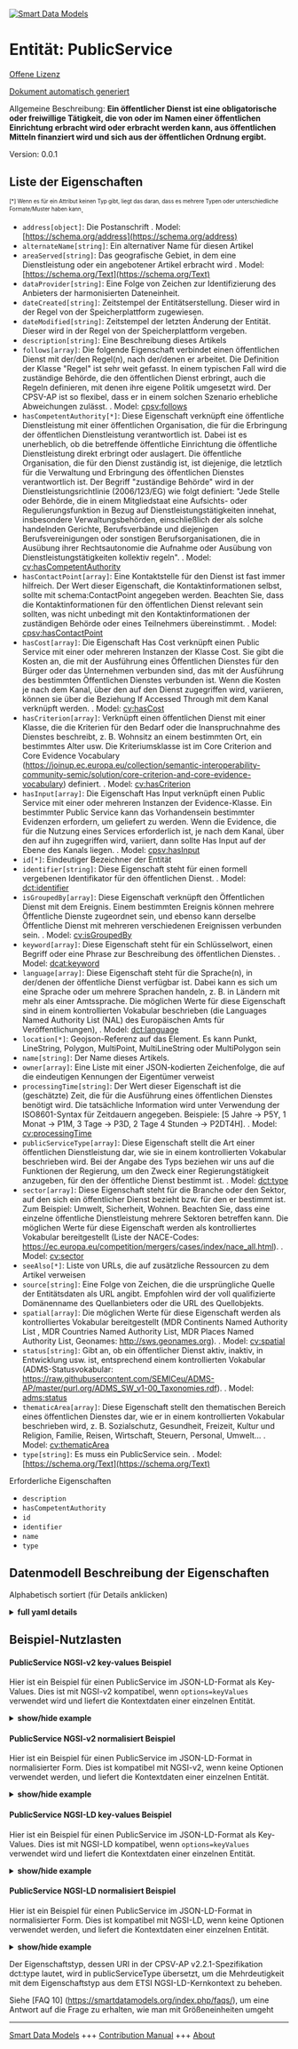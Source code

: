 <!-- 10-Header -->  
[![Smart Data Models](https://smartdatamodels.org/wp-content/uploads/2022/01/SmartDataModels_logo.png "Logo")](https://smartdatamodels.org)  
Entität: PublicService  
======================<!-- /10-Header -->  
<!-- 15-License -->  
[Offene Lizenz](https://github.com/smart-data-models//dataModel.CPSV-AP/blob/master/PublicService/LICENSE.md)  
[Dokument automatisch generiert](https://docs.google.com/presentation/d/e/2PACX-1vTs-Ng5dIAwkg91oTTUdt8ua7woBXhPnwavZ0FxgR8BsAI_Ek3C5q97Nd94HS8KhP-r_quD4H0fgyt3/pub?start=false&loop=false&delayms=3000#slide=id.gb715ace035_0_60)  
<!-- /15-License -->  
<!-- 20-Description -->  
Allgemeine Beschreibung: **Ein öffentlicher Dienst ist eine obligatorische oder freiwillige Tätigkeit, die von oder im Namen einer öffentlichen Einrichtung erbracht wird oder erbracht werden kann, aus öffentlichen Mitteln finanziert wird und sich aus der öffentlichen Ordnung ergibt.**  
Version: 0.0.1  
<!-- /20-Description -->  
<!-- 30-PropertiesList -->  

## Liste der Eigenschaften  

<sup><sub>[*] Wenn es für ein Attribut keinen Typ gibt, liegt das daran, dass es mehrere Typen oder unterschiedliche Formate/Muster haben kann</sub></sup>.  
- `address[object]`: Die Postanschrift  . Model: [https://schema.org/address](https://schema.org/address)- `alternateName[string]`: Ein alternativer Name für diesen Artikel  - `areaServed[string]`: Das geografische Gebiet, in dem eine Dienstleistung oder ein angebotener Artikel erbracht wird  . Model: [https://schema.org/Text](https://schema.org/Text)- `dataProvider[string]`: Eine Folge von Zeichen zur Identifizierung des Anbieters der harmonisierten Dateneinheit.  - `dateCreated[string]`: Zeitstempel der Entitätserstellung. Dieser wird in der Regel von der Speicherplattform zugewiesen.  - `dateModified[string]`: Zeitstempel der letzten Änderung der Entität. Dieser wird in der Regel von der Speicherplattform vergeben.  - `description[string]`: Eine Beschreibung dieses Artikels  - `follows[array]`: Die folgende Eigenschaft verbindet einen öffentlichen Dienst mit der/den Regel(n), nach der/denen er arbeitet. Die Definition der Klasse "Regel" ist sehr weit gefasst. In einem typischen Fall wird die zuständige Behörde, die den öffentlichen Dienst erbringt, auch die Regeln definieren, mit denen ihre eigene Politik umgesetzt wird. Der CPSV-AP ist so flexibel, dass er in einem solchen Szenario erhebliche Abweichungen zulässt.  . Model: [cpsv:follows](cpsv:follows)- `hasCompetentAuthority[*]`: Diese Eigenschaft verknüpft eine öffentliche Dienstleistung mit einer öffentlichen Organisation, die für die Erbringung der öffentlichen Dienstleistung verantwortlich ist. Dabei ist es unerheblich, ob die betreffende öffentliche Einrichtung die öffentliche Dienstleistung direkt erbringt oder auslagert. Die öffentliche Organisation, die für den Dienst zuständig ist, ist diejenige, die letztlich für die Verwaltung und Erbringung des öffentlichen Dienstes verantwortlich ist. Der Begriff "zuständige Behörde" wird in der Dienstleistungsrichtlinie (2006/123/EG) wie folgt definiert: "Jede Stelle oder Behörde, die in einem Mitgliedstaat eine Aufsichts- oder Regulierungsfunktion in Bezug auf Dienstleistungstätigkeiten innehat, insbesondere Verwaltungsbehörden, einschließlich der als solche handelnden Gerichte, Berufsverbände und diejenigen Berufsvereinigungen oder sonstigen Berufsorganisationen, die in Ausübung ihrer Rechtsautonomie die Aufnahme oder Ausübung von Dienstleistungstätigkeiten kollektiv regeln".  . Model: [cv:hasCompetentAuthority](cv:hasCompetentAuthority)- `hasContactPoint[array]`: Eine Kontaktstelle für den Dienst ist fast immer hilfreich. Der Wert dieser Eigenschaft, die Kontaktinformationen selbst, sollte mit schema:ContactPoint angegeben werden. Beachten Sie, dass die Kontaktinformationen für den öffentlichen Dienst relevant sein sollten, was nicht unbedingt mit den Kontaktinformationen der zuständigen Behörde oder eines Teilnehmers übereinstimmt.  . Model: [cpsv:hasContactPoint](cpsv:hasContactPoint)- `hasCost[array]`: Die Eigenschaft Has Cost verknüpft einen Public Service mit einer oder mehreren Instanzen der Klasse Cost. Sie gibt die Kosten an, die mit der Ausführung eines Öffentlichen Dienstes für den Bürger oder das Unternehmen verbunden sind, das mit der Ausführung des bestimmten Öffentlichen Dienstes verbunden ist. Wenn die Kosten je nach dem Kanal, über den auf den Dienst zugegriffen wird, variieren, können sie über die Beziehung If Accessed Through mit dem Kanal verknüpft werden.  . Model: [cv:hasCost](cv:hasCost)- `hasCriterion[array]`: Verknüpft einen öffentlichen Dienst mit einer Klasse, die die Kriterien für den Bedarf oder die Inanspruchnahme des Dienstes beschreibt, z. B. Wohnsitz an einem bestimmten Ort, ein bestimmtes Alter usw. Die Kriteriumsklasse ist im Core Criterion and Core Evidence Vocabulary (https://joinup.ec.europa.eu/collection/semantic-interoperability-community-semic/solution/core-criterion-and-core-evidence-vocabulary) definiert.  . Model: [cv:hasCriterion](cv:hasCriterion)- `hasInput[array]`: Die Eigenschaft Has Input verknüpft einen Public Service mit einer oder mehreren Instanzen der Evidence-Klasse. Ein bestimmter Public Service kann das Vorhandensein bestimmter Evidenzen erfordern, um geliefert zu werden. Wenn die Evidence, die für die Nutzung eines Services erforderlich ist, je nach dem Kanal, über den auf ihn zugegriffen wird, variiert, dann sollte Has Input auf der Ebene des Kanals liegen.  . Model: [cpsv:hasInput](cpsv:hasInput)- `id[*]`: Eindeutiger Bezeichner der Entität  - `identifier[string]`: Diese Eigenschaft steht für einen formell vergebenen Identifikator für den öffentlichen Dienst.  . Model: [dct:identifier](dct:identifier)- `isGroupedBy[array]`: Diese Eigenschaft verknüpft den Öffentlichen Dienst mit dem Ereignis. Einem bestimmten Ereignis können mehrere Öffentliche Dienste zugeordnet sein, und ebenso kann derselbe Öffentliche Dienst mit mehreren verschiedenen Ereignissen verbunden sein.  . Model: [cv:isGroupedBy](cv:isGroupedBy)- `keyword[array]`: Diese Eigenschaft steht für ein Schlüsselwort, einen Begriff oder eine Phrase zur Beschreibung des öffentlichen Dienstes.  . Model: [dcat:keyword](dcat:keyword)- `language[array]`: Diese Eigenschaft steht für die Sprache(n), in der/denen der öffentliche Dienst verfügbar ist. Dabei kann es sich um eine Sprache oder um mehrere Sprachen handeln, z. B. in Ländern mit mehr als einer Amtssprache. Die möglichen Werte für diese Eigenschaft sind in einem kontrollierten Vokabular beschrieben (die Languages Named Authority List (NAL) des Europäischen Amts für Veröffentlichungen),  . Model: [dct:language](dct:language)- `location[*]`: Geojson-Referenz auf das Element. Es kann Punkt, LineString, Polygon, MultiPoint, MultiLineString oder MultiPolygon sein  - `name[string]`: Der Name dieses Artikels.  - `owner[array]`: Eine Liste mit einer JSON-kodierten Zeichenfolge, die auf die eindeutigen Kennungen der Eigentümer verweist  - `processingTime[string]`: Der Wert dieser Eigenschaft ist die (geschätzte) Zeit, die für die Ausführung eines öffentlichen Dienstes benötigt wird. Die tatsächliche Information wird unter Verwendung der ISO8601-Syntax für Zeitdauern angegeben. Beispiele: [5 Jahre -> P5Y, 1 Monat -> P1M, 3 Tage -> P3D, 2 Tage 4 Stunden -> P2DT4H].  . Model: [cv:processingTime](cv:processingTime)- `publicServiceType[array]`: Diese Eigenschaft stellt die Art einer öffentlichen Dienstleistung dar, wie sie in einem kontrollierten Vokabular beschrieben wird. Bei der Angabe des Typs beziehen wir uns auf die Funktionen der Regierung, um den Zweck einer Regierungstätigkeit anzugeben, für den der öffentliche Dienst bestimmt ist.  . Model: [dct:type](dct:type)- `sector[array]`: Diese Eigenschaft steht für die Branche oder den Sektor, auf den sich ein öffentlicher Dienst bezieht bzw. für den er bestimmt ist. Zum Beispiel: Umwelt, Sicherheit, Wohnen. Beachten Sie, dass eine einzelne öffentliche Dienstleistung mehrere Sektoren betreffen kann. Die möglichen Werte für diese Eigenschaft werden als kontrolliertes Vokabular bereitgestellt (Liste der NACE-Codes: https://ec.europa.eu/competition/mergers/cases/index/nace_all.html).  . Model: [cv:sector](cv:sector)- `seeAlso[*]`: Liste von URLs, die auf zusätzliche Ressourcen zu dem Artikel verweisen  - `source[string]`: Eine Folge von Zeichen, die die ursprüngliche Quelle der Entitätsdaten als URL angibt. Empfohlen wird der voll qualifizierte Domänenname des Quellanbieters oder die URL des Quellobjekts.  - `spatial[array]`: Die möglichen Werte für diese Eigenschaft werden als kontrolliertes Vokabular bereitgestellt (MDR Continents Named Authority List , MDR Countries Named Authority List, MDR Places Named Authority List, Geonames: http://sws.geonames.org).  . Model: [cv:spatial](cv:spatial)- `status[string]`: Gibt an, ob ein öffentlicher Dienst aktiv, inaktiv, in Entwicklung usw. ist, entsprechend einem kontrollierten Vokabular (ADMS-Statusvokabular: https://raw.githubusercontent.com/SEMICeu/ADMS-AP/master/purl.org/ADMS_SW_v1-00_Taxonomies.rdf).  . Model: [adms:status](adms:status)- `thematicArea[array]`: Diese Eigenschaft stellt den thematischen Bereich eines öffentlichen Dienstes dar, wie er in einem kontrollierten Vokabular beschrieben wird, z. B. Sozialschutz, Gesundheit, Freizeit, Kultur und Religion, Familie, Reisen, Wirtschaft, Steuern, Personal, Umwelt...  . Model: [cv:thematicArea](cv:thematicArea)- `type[string]`: Es muss ein PublicService sein.  . Model: [https://schema.org/Text](https://schema.org/Text)<!-- /30-PropertiesList -->  
<!-- 35-RequiredProperties -->  
Erforderliche Eigenschaften  
- `description`  - `hasCompetentAuthority`  - `id`  - `identifier`  - `name`  - `type`  <!-- /35-RequiredProperties -->  
<!-- 40-RequiredProperties -->  
<!-- /40-RequiredProperties -->  
<!-- 50-DataModelHeader -->  
## Datenmodell Beschreibung der Eigenschaften  
Alphabetisch sortiert (für Details anklicken)  
<!-- /50-DataModelHeader -->  
<!-- 60-ModelYaml -->  
<details><summary><strong>full yaml details</strong></summary>    
```yaml  
PublicService:    
  description: 'A Public Service is a mandatory or discretionary set of activities performed, or able to be performed, by or on behalf of a public organisation, publicly funded and arise from public policy.'    
  properties:    
    address:    
      description: 'The mailing address'    
      properties:    
        addressCountry:    
          description: 'Property. The country. For example, Spain. Model:''https://schema.org/addressCountry'''    
          type: string    
        addressLocality:    
          description: 'Property. The locality in which the street address is, and which is in the region. Model:''https://schema.org/addressLocality'''    
          type: string    
        addressRegion:    
          description: 'Property. The region in which the locality is, and which is in the country. Model:''https://schema.org/addressRegion'''    
          type: string    
        postOfficeBoxNumber:    
          description: 'Property. The post office box number for PO box addresses. For example, 03578. Model:''https://schema.org/postOfficeBoxNumber'''    
          type: string    
        postalCode:    
          description: 'Property. The postal code. For example, 24004. Model:''https://schema.org/https://schema.org/postalCode'''    
          type: string    
        streetAddress:    
          description: 'Property. The street address. Model:''https://schema.org/streetAddress'''    
          type: string    
      type: object    
      x-ngsi:    
        model: https://schema.org/address    
        type: Property    
    alternateName:    
      description: 'An alternative name for this item'    
      type: string    
      x-ngsi:    
        type: Property    
    areaServed:    
      description: 'The geographic area where a service or offered item is provided'    
      type: string    
      x-ngsi:    
        model: https://schema.org/Text    
        type: Property    
    dataProvider:    
      description: 'A sequence of characters identifying the provider of the harmonised data entity.'    
      type: string    
      x-ngsi:    
        type: Property    
    dateCreated:    
      description: 'Entity creation timestamp. This will usually be allocated by the storage platform.'    
      format: date-time    
      type: string    
      x-ngsi:    
        type: Property    
    dateModified:    
      description: 'Timestamp of the last modification of the entity. This will usually be allocated by the storage platform.'    
      format: date-time    
      type: string    
      x-ngsi:    
        type: Property    
    description:    
      description: 'A description of this item'    
      type: string    
      x-ngsi:    
        type: Property    
    follows:    
      description: 'The follows property links a Public Service to the Rule(s) under which it operates. The definition of the Rule class is very broad. In a typical case, the competent authority that provides the public service will also define the rules that will implement its own policies. The CPSV-AP is flexible to allow for significant variation in such a scenario.'    
      items:    
        anyOf:    
          - description: 'Property. Array of identifiers format of any NGSI entity.'    
            maxLength: 256    
            minLength: 1    
            pattern: ^[\w\-\.\{\}\$\+\*\[\]`|~^@!,:\\]+$    
            type: string    
          - description: 'Property. Array of identifiers format of any NGSI entity.'    
            format: uri    
            type: string    
      type: array    
      x-ngsi:    
        model: cpsv:follows    
        type: Relationship    
    hasCompetentAuthority:    
      anyOf:    
        - description: 'Property. Array of identifiers format of any NGSI entity.'    
          maxLength: 256    
          minLength: 1    
          pattern: ^[\w\-\.\{\}\$\+\*\[\]`|~^@!,:\\]+$    
          type: string    
        - description: 'Property. Array of identifiers format of any NGSI entity.'    
          format: uri    
          type: string    
      description: 'This property links a Public Service to a Public Organization, which is the responsible Agent for the delivery of the Public Service. Whether the particular Public Organization provides the public service directly or outsources it is not relevant. The Public Organization that is the Competent Authority of the service is the one that is ultimately responsible for managing and providing the public service. The term Competent Authority is defined in the Services Directive (2006/123/EC) in the following way: `Any body or authority which has a supervisory or regulatory role in a Member State in relation to service activities, including, in particular, administrative authorities, including courts acting as such, professional bodies, and those professional associations or other professional organisations which, in the exercise of their legal autonomy, regulate in a collective manner access to service activities or the exercise thereof''.'    
      x-ngsi:    
        model: cv:hasCompetentAuthority    
        type: Relationship    
    hasContactPoint:    
      description: 'A contact point for the service is almost always helpful. The value of this property, the contact information itself, should be provided using schema:ContactPoint. Note that the contact information should be relevant to the Public Service which may not be the same as contact information for the Competent Authority or any Participant.'    
      items:    
        anyOf:    
          - description: 'Property. Array of identifiers format of any NGSI entity.'    
            maxLength: 256    
            minLength: 1    
            pattern: ^[\w\-\.\{\}\$\+\*\[\]`|~^@!,:\\]+$    
            type: string    
          - description: 'Property. Array of identifiers format of any NGSI entity.'    
            format: uri    
            type: string    
      type: array    
      x-ngsi:    
        model: cpsv:hasContactPoint    
        type: Relationship    
    hasCost:    
      description: 'The Has Cost property links a Public Service to one or more instances of the Cost class. It indicates the costs related to the execution of a Public Service for the citizen or business related to the execution of the particular Public Service. Where the cost varies depending on the channel through which the service is accessed, it can be linked to the channel using the If Accessed Through relationship.'    
      items:    
        anyOf:    
          - description: 'Property. Array of identifiers format of any NGSI entity.'    
            maxLength: 256    
            minLength: 1    
            pattern: ^[\w\-\.\{\}\$\+\*\[\]`|~^@!,:\\]+$    
            type: string    
          - description: 'Property. Array of identifiers format of any NGSI entity.'    
            format: uri    
            type: string    
      type: array    
      x-ngsi:    
        model: cv:hasCost    
        type: Relationship    
    hasCriterion:    
      description: 'Links a Public Service to a class that describes the criteria for needing or using the service, such as residency in a given location, being over a certain age etc. The Criterion class is defined in the Core Criterion and Core Evidence Vocabulary (https://joinup.ec.europa.eu/collection/semantic-interoperability-community-semic/solution/core-criterion-and-core-evidence-vocabulary).'    
      items:    
        anyOf:    
          - description: 'Property. Array of identifiers format of any NGSI entity.'    
            maxLength: 256    
            minLength: 1    
            pattern: ^[\w\-\.\{\}\$\+\*\[\]`|~^@!,:\\]+$    
            type: string    
          - description: 'Property. Array of identifiers format of any NGSI entity.'    
            format: uri    
            type: string    
      type: array    
      x-ngsi:    
        model: cv:hasCriterion    
        type: Relationship    
    hasInput:    
      description: 'The Has Input property links a Public Service to one or more instances of the Evidence class. A specific Public Service may require the presence of certain pieces of Evidence in order to be delivered. If the evidence required to make use of a service varies according to the channel through which it is accessed, then Has Input should be at the level of the Channel.'    
      items:    
        anyOf:    
          - description: 'Property. Array of identifiers format of any NGSI entity.'    
            maxLength: 256    
            minLength: 1    
            pattern: ^[\w\-\.\{\}\$\+\*\[\]`|~^@!,:\\]+$    
            type: string    
          - description: 'Property. Array of identifiers format of any NGSI entity.'    
            format: uri    
            type: string    
      type: array    
      x-ngsi:    
        model: cpsv:hasInput    
        type: Relationship    
    id:    
      anyOf: &publicservice_-_properties_-_owner_-_items_-_anyof    
        - description: 'Property. Identifier format of any NGSI entity'    
          maxLength: 256    
          minLength: 1    
          pattern: ^[\w\-\.\{\}\$\+\*\[\]`|~^@!,:\\]+$    
          type: string    
        - description: 'Property. Identifier format of any NGSI entity'    
          format: uri    
          type: string    
      description: 'Unique identifier of the entity'    
      x-ngsi:    
        type: Property    
    identifier:    
      description: 'This property represents a formally-issued Identifier for the Public Service.'    
      type: string    
      x-ngsi:    
        model: dct:identifier    
        type: Property    
    isGroupedBy:    
      description: 'This property links the Public Service to the Event. Several Public Services may be associated with a particular Event and, likewise, the same Public Service may be associated with several different Events.'    
      items:    
        anyOf:    
          - description: 'Property. Array of identifiers format of any NGSI entity.'    
            maxLength: 256    
            minLength: 1    
            pattern: ^[\w\-\.\{\}\$\+\*\[\]`|~^@!,:\\]+$    
            type: string    
          - description: 'Property. Array of identifiers format of any NGSI entity.'    
            format: uri    
            type: string    
      type: array    
      x-ngsi:    
        model: cv:isGroupedBy    
        type: Relationship    
    keyword:    
      description: 'This property represents a keyword, term or phrase to describe the Public Service.'    
      items:    
        type: string    
      type: array    
      x-ngsi:    
        model: dcat:keyword    
        type: Property    
    language:    
      description: 'This property represents the language(s) in which the Public Service is available. This could be one language or multiple languages, for instance in countries with more than one official language. The possible values for this property are described in a controlled vocabulary (European Publications Office''s Languages Named Authority List (NAL)),'    
      items:    
        type: string    
      type: array    
      x-ngsi:    
        model: dct:language    
        type: Property    
    location:    
      description: 'Geojson reference to the item. It can be Point, LineString, Polygon, MultiPoint, MultiLineString or MultiPolygon'    
      oneOf:    
        - description: 'GeoProperty. Geojson reference to the item. Point'    
          properties:    
            bbox:    
              items:    
                type: number    
              minItems: 4    
              type: array    
            coordinates:    
              items:    
                type: number    
              minItems: 2    
              type: array    
            type:    
              enum:    
                - Point    
              type: string    
          required:    
            - type    
            - coordinates    
          title: 'GeoJSON Point'    
          type: object    
        - description: 'GeoProperty. Geojson reference to the item. LineString'    
          properties:    
            bbox:    
              items:    
                type: number    
              minItems: 4    
              type: array    
            coordinates:    
              items:    
                items:    
                  type: number    
                minItems: 2    
                type: array    
              minItems: 2    
              type: array    
            type:    
              enum:    
                - LineString    
              type: string    
          required:    
            - type    
            - coordinates    
          title: 'GeoJSON LineString'    
          type: object    
        - description: 'GeoProperty. Geojson reference to the item. Polygon'    
          properties:    
            bbox:    
              items:    
                type: number    
              minItems: 4    
              type: array    
            coordinates:    
              items:    
                items:    
                  items:    
                    type: number    
                  minItems: 2    
                  type: array    
                minItems: 4    
                type: array    
              type: array    
            type:    
              enum:    
                - Polygon    
              type: string    
          required:    
            - type    
            - coordinates    
          title: 'GeoJSON Polygon'    
          type: object    
        - description: 'GeoProperty. Geojson reference to the item. MultiPoint'    
          properties:    
            bbox:    
              items:    
                type: number    
              minItems: 4    
              type: array    
            coordinates:    
              items:    
                items:    
                  type: number    
                minItems: 2    
                type: array    
              type: array    
            type:    
              enum:    
                - MultiPoint    
              type: string    
          required:    
            - type    
            - coordinates    
          title: 'GeoJSON MultiPoint'    
          type: object    
        - description: 'GeoProperty. Geojson reference to the item. MultiLineString'    
          properties:    
            bbox:    
              items:    
                type: number    
              minItems: 4    
              type: array    
            coordinates:    
              items:    
                items:    
                  items:    
                    type: number    
                  minItems: 2    
                  type: array    
                minItems: 2    
                type: array    
              type: array    
            type:    
              enum:    
                - MultiLineString    
              type: string    
          required:    
            - type    
            - coordinates    
          title: 'GeoJSON MultiLineString'    
          type: object    
        - description: 'GeoProperty. Geojson reference to the item. MultiLineString'    
          properties:    
            bbox:    
              items:    
                type: number    
              minItems: 4    
              type: array    
            coordinates:    
              items:    
                items:    
                  items:    
                    items:    
                      type: number    
                    minItems: 2    
                    type: array    
                  minItems: 4    
                  type: array    
                type: array    
              type: array    
            type:    
              enum:    
                - MultiPolygon    
              type: string    
          required:    
            - type    
            - coordinates    
          title: 'GeoJSON MultiPolygon'    
          type: object    
      x-ngsi:    
        type: GeoProperty    
    name:    
      description: 'The name of this item.'    
      type: string    
      x-ngsi:    
        type: Property    
    owner:    
      description: 'A List containing a JSON encoded sequence of characters referencing the unique Ids of the owner(s)'    
      items:    
        anyOf: *publicservice_-_properties_-_owner_-_items_-_anyof    
        description: 'Property. Unique identifier of the entity'    
      type: array    
      x-ngsi:    
        type: Property    
    processingTime:    
      description: 'The value of this property is the (estimated) time needed for executing a Public Service. The actual information is provided using the ISO8601 syntax for durations. Examples: [5 years -> P5Y, 1 month -> P1M, 3 days -> P3D, 2 days 4 hours -> P2DT4H].'    
      format: date-time    
      type: string    
      x-ngsi:    
        model: cv:processingTime    
        type: Property    
    publicServiceType:    
      description: 'This property represents the Type of a Public Service as described in a controlled vocabulary. For the indicating the Type, we are referring to the functions of government to indicate the purpose of a government activity, which the public service is intended for.'    
      items:    
        enum:    
          - 'Administrative formality'    
          - 'Public Service'    
          - 'Business Lifecycle'    
          - 'Business Event'    
          - 'Key Business Event'    
          - 'Public Service Portfolio'    
          - 'Catalogue of Public Services'    
          - 'Competent Authority'    
        type: string    
      type: array    
      x-ngsi:    
        model: dct:type    
        type: Property    
    sector:    
      description: 'This property represents the industry or sector a Public Service relates to, or is intended for. For example: environment, safety, housing. Note that a single Public Service may relate to multiple sectors. The possible values for this property are provided as a controlled vocabulary (List of NACE codes:https://ec.europa.eu/competition/mergers/cases/index/nace_all.html).'    
      items:    
        type: string    
      type: array    
      x-ngsi:    
        model: cv:sector    
        type: Property    
    seeAlso:    
      description: 'list of uri pointing to additional resources about the item'    
      oneOf:    
        - items:    
            format: uri    
            type: string    
          minItems: 1    
          type: array    
        - format: uri    
          type: string    
      x-ngsi:    
        type: Property    
    source:    
      description: 'A sequence of characters giving the original source of the entity data as a URL. Recommended to be the fully qualified domain name of the source provider, or the URL to the source object.'    
      type: string    
      x-ngsi:    
        type: Property    
    spatial:    
      description: 'The possible values for this property are provided as a controlled vocabulary (MDR Continents Named Authority List , MDR Countries Named Authority List, MDR Places Named Authority List, Geonames: http://sws.geonames.org).'    
      items:    
        type: string    
      type: array    
      x-ngsi:    
        model: cv:spatial    
        type: Property    
    status:    
      description: 'Indicates whether a Public Service is active, inactive, under development etc. according to a controlled vocabulary (ADMS Status vocabulary: https://raw.githubusercontent.com/SEMICeu/ADMS-AP/master/purl.org/ADMS_SW_v1-00_Taxonomies.rdf).'    
      enum:    
        - Completed    
        - Deprecated    
        - UnderDevelopment    
        - Withdrawn    
      type: string    
      x-ngsi:    
        model: adms:status    
        type: Property    
    thematicArea:    
      description: 'This property represents the Thematic Area of a Public Service as described in a controlled vocabulary, for instance social protection, health, recreation, culture and religion, family, traveling economic affairs, tax, staff, environment...'    
      items:    
        type: string    
      type: array    
      x-ngsi:    
        model: cv:thematicArea    
        type: Property    
    type:    
      description: 'It has to be PublicService.'    
      enum:    
        - PublicService    
      type: string    
      x-ngsi:    
        model: https://schema.org/Text    
        type: Property    
  required:    
    - id    
    - type    
    - identifier    
    - name    
    - description    
    - hasCompetentAuthority    
  type: object    
  x-derived-from: ""    
  x-disclaimer: 'Redistribution and use in source and binary forms, with or without modification, are permitted  provided that the license conditions are met. Copyleft (c) 2021 Contributors to Smart Data Models Program'    
  x-license-url: https://github.com/smart-data-models/dataModel.CPSV-AP/blob/master/PublicService/LICENSE.md    
  x-model-schema: https://smart-data-models.github.io/dataModel.CPSV-AP/PublicService/schema.json    
  x-model-tags: CEFAT4CITIES    
  x-version: 0.0.1    
```  
</details>    
<!-- /60-ModelYaml -->  
<!-- 70-MiddleNotes -->  
<!-- /70-MiddleNotes -->  
<!-- 80-Examples -->  
## Beispiel-Nutzlasten  
#### PublicService NGSI-v2 key-values Beispiel  
Hier ist ein Beispiel für einen PublicService im JSON-LD-Format als Key-Values. Dies ist mit NGSI-v2 kompatibel, wenn `options=keyValues` verwendet wird und liefert die Kontextdaten einer einzelnen Entität.  
<details><summary><strong>show/hide example</strong></summary>    
```json  
{  
  "id": "urn:ngsi-ld:CPSV-AP:PublicService:4157c56b-754b-4f92-b4b1-0256b9a472d2",  
  "type": "PublicService",  
  "identifier": "https://www.yrityssuomi.fi/en/palvelu/-/palvelu/electronicapplicationforatrademark?region=helsinki",  
  "name": "Electronic application for a trademark",  
  "description": "A trademark is a symbol that distinguishes goods and services from the similar goods and services of others. A trademark is a symbol that distinguishes goods and services from the similar goods and services of others. A trademark is a symbol which distinguishes the goods and services of a company from the similar goods and services of other companies. A trademark acts as a means of distinction in the market. A trademark is also an exclusive right. It gives the holder the exclusive right to use the mark in the marketing, packaging or business documents of the goods or services or in any other way, including orally. There are different types of trademarks. A trademark can, for example be, a word, figure, slogan or even a sound. Property Value When you register your trademark, you will obtain protection for it for ten years. The protection provided by registration begins on the date of application and can be renewed every ten years.",  
  "keyword": [  
  ],  
  "sector": [  
    "A1.1.5",  
    "A1.1.6",  
    "A1.1.9"  
  ],  
  "thematicArea": [  
    "social",  
    "protection",  
    "health",  
    "recreation",  
    "culture and religion",  
    "family",  
    "traveling",  
    "economic",  
    "affairs",  
    "tax",  
    "staff",  
    "environment"  
  ],  
  "publicServiceType": [  
    "Public Service"  
  ],  
  "language": [  
    "http://publications.europa.eu/resource/authority/language/ENG"  
  ],  
  "status": "UnderDevelopment",  
  "spatial": [  
    "http://publications.europa.eu/resource/authority/atu/FIN"  
  ],  
  "processingTime": "P2Y9M5DT6H5M20S",  
  "isGroupedBy": [  
    "http://europa.eu/youreurope/businessOntology#start-grow"  
  ],  
  "hasCriterion": [  
    "urn:ngsi-ld:CPSV-AP:CriterionRequirement:4157c56b-754b-4f92-b4b1-0256b9a472d2",  
    "urn:ngsi-ld:CPSV-AP:CriterionRequirement:4157c56b-754b-5d34-b4b1-0256b9a472d2"  
  ],  
  "hasCompetentAuthority": "urn:ngsi-ld:CPSV-AP:PublicOrganization:8566c45a-8b9e-46d5-8371-81c8ad002362",  
  "hasInput": [  
    "urn:ngsi-ld:CPSV-AP:Evidence:8566c45a-8b9e-46d5-8371-81c8ad0cced5",  
    "urn:ngsi-ld:CPSV-AP:Evidence:8566c45a-5a3e-2d9a-8371-81c8ad0cced5"  
  ],  
  "follows": [  
    "urn:ngsi-ld:CPSV-AP:Rule:8566c45a-8b9e-46d5-8371-81c8ad0cced5",  
    "urn:ngsi-ld:CPSV-AP:Rule:8566c45a-5a3e-2d9a-8371-81c8ad0cced5"  
  ],  
  "hasContactPoint": [  
    "urn:ngsi-ld:CPSV-AP:ContactPoint:8566c45a-8b9e-46d5-8371-81c8ad0cced5",  
    "urn:ngsi-ld:CPSV-AP:ContactPoint:8566c45a-5a3e-2d9a-8371-81c8ad0cced5"  
  ],  
  "hasCost": [  
    "urn:ngsi-ld:CPSV-AP:Cost:8566c45a-8b9e-46d5-8371-81c8ad0cced5",  
    "urn:ngsi-ld:CPSV-AP:Cost:8566c45a-5a3e-2d9a-8371-81c8ad0cced5"  
  ]  
}  
```  
</details>  
#### PublicService NGSI-v2 normalisiert Beispiel  
Hier ist ein Beispiel für einen PublicService im JSON-LD-Format in normalisierter Form. Dies ist kompatibel mit NGSI-v2, wenn keine Optionen verwendet werden, und liefert die Kontextdaten einer einzelnen Entität.  
<details><summary><strong>show/hide example</strong></summary>    
```json  
{  
  "id": "urn:ngsi-ld:CPSV-AP:PublicService:4157c56b-754b-4f92-b4b1-0256b9a472d2",  
  "type": "PublicService",  
  "identifier": {  
    "type": "Text",  
    "value": "https://www.yrityssuomi.fi/en/palvelu/-/palvelu/electronicapplicationforatrademark?region=helsinki"  
  },  
  "name": {  
    "type": "Text",  
    "value": "Electronic application for a trademark"  
  },  
  "description": {  
    "type": "Text",  
    "value": "A trademark is a symbol that distinguishes goods and services from the similar goods and services of others. A trademark is a symbol that distinguishes goods and services from the similar goods and services of others. A trademark is a symbol which distinguishes the goods and services of a company from the similar goods and services of other companies. A trademark acts as a means of distinction in the market. A trademark is also an exclusive right. It gives the holder the exclusive right to use the mark in the marketing, packaging or business documents of the goods or services or in any other way, including orally. There are different types of trademarks. A trademark can, for example be, a word, figure, slogan or even a sound. Property Value When you register your trademark, you will obtain protection for it for ten years. The protection provided by registration begins on the date of application and can be renewed every ten years."  
  },  
  "keyword": {  
    "type": "array",  
    "value": []  
  },  
  "sector": {  
    "type": "array",  
    "value": [  
      "A1.1.5",  
      "A1.1.6",  
      "A1.1.9"  
    ]  
  },  
  "thematicArea": {  
    "type": "array",  
    "value": [  
      "social",  
      "protection",  
      "health",  
      "recreation",  
      "culture and religion",  
      "family",  
      "traveling",  
      "economic",  
      "affairs",  
      "tax",  
      "staff",  
      "environment"  
    ]  
  },  
  "publicServiceType": {  
    "type": "array",  
    "value": [  
      "Public Service"  
    ]  
  },  
  "language": {  
    "type": "array",  
    "value": [  
      "http://publications.europa.eu/resource/authority/language/ENG"  
    ]  
  },  
  "status": {  
    "type": "Text",  
    "value": "UnderDevelopment"  
  },  
  "spatial": {  
    "type": "array",  
    "value": [  
      "http://publications.europa.eu/resource/authority/atu/FIN"  
    ]  
  },  
  "processingTime": {  
    "type": "Date-Time",  
    "value": "P2Y9M5DT6H5M20S"  
  },  
  "isGroupedBy": {  
    "type": "array",  
    "value": [  
      "http://europa.eu/youreurope/businessOntology#start-grow"  
    ]  
  },  
  "hasCriterion": {  
    "type": "array",  
    "value": [  
      "urn:ngsi-ld:CPSV-AP:CriterionRequirement:4157c56b-754b-4f92-b4b1-0256b9a472d2",  
      "urn:ngsi-ld:CPSV-AP:CriterionRequirement:4157c56b-754b-5d34-b4b1-0256b9a472d2"  
    ]  
  },  
  "hasCompetentAuthority": {  
    "type": "URI",  
    "value": "urn:ngsi-ld:CPSV-AP:PublicOrganization:8566c45a-8b9e-46d5-8371-81c8ad002362"  
  },  
  "hasInput": {  
    "type": "array",  
    "value": [  
      "urn:ngsi-ld:CPSV-AP:Evidence:8566c45a-8b9e-46d5-8371-81c8ad0cced5",  
      "urn:ngsi-ld:CPSV-AP:Evidence:8566c45a-5a3e-2d9a-8371-81c8ad0cced5"  
    ]  
  },  
  "follows": {  
    "type": "array",  
    "value": [  
      "urn:ngsi-ld:CPSV-AP:Rule:8566c45a-8b9e-46d5-8371-81c8ad0cced5",  
      "urn:ngsi-ld:CPSV-AP:Rule:8566c45a-5a3e-2d9a-8371-81c8ad0cced5"  
    ]  
  },  
  "hasContactPoint": {  
    "type": "array",  
    "value": [  
      "urn:ngsi-ld:CPSV-AP:ContactPoint:8566c45a-8b9e-46d5-8371-81c8ad0cced5",  
      "urn:ngsi-ld:CPSV-AP:ContactPoint:8566c45a-5a3e-2d9a-8371-81c8ad0cced5"  
    ]  
  },  
  "hasCost": {  
    "type": "array",  
    "value": [  
      "urn:ngsi-ld:CPSV-AP:Cost:8566c45a-8b9e-46d5-8371-81c8ad0cced5",  
      "urn:ngsi-ld:CPSV-AP:Cost:8566c45a-5a3e-2d9a-8371-81c8ad0cced5"  
    ]  
  }  
}  
```  
</details>  
#### PublicService NGSI-LD key-values Beispiel  
Hier ist ein Beispiel für einen PublicService im JSON-LD-Format als Key-Values. Dies ist mit NGSI-LD kompatibel, wenn `options=keyValues` verwendet wird und liefert die Kontextdaten einer einzelnen Entität.  
<details><summary><strong>show/hide example</strong></summary>    
```json  
{  
    "id": "urn:ngsi-ld:CPSV-AP:PublicService:4157c56b-754b-4f92-b4b1-0256b9a472d2",  
    "type": "PublicService",  
    "identifier": "https://www.yrityssuomi.fi/en/palvelu/-/palvelu/electronicapplicationforatrademark?region=helsinki",  
    "name": "Electronic application for a trademark",  
    "description": "A trademark is a symbol that distinguishes goods and services from the similar goods and services of others. A trademark is a symbol that distinguishes goods and services from the similar goods and services of others. A trademark is a symbol which distinguishes the goods and services of a company from the similar goods and services of other companies. A trademark acts as a means of distinction in the market. A trademark is also an exclusive right. It gives the holder the exclusive right to use the mark in the marketing, packaging or business documents of the goods or services or in any other way, including orally. There are different types of trademarks. A trademark can, for example be, a word, figure, slogan or even a sound. Property Value When you register your trademark, you will obtain protection for it for ten years. The protection provided by registration begins on the date of application and can be renewed every ten years.",  
    "keyword": [],  
    "sector": [  
        "A1.1.5",  
        "A1.1.6",  
        "A1.1.9"  
    ],  
    "thematicArea": [  
        "social",  
        "protection",  
        "health",  
        "recreation",  
        "culture and religion",  
        "family",  
        "traveling",  
        "economic",  
        "affairs",  
        "tax",  
        "staff",  
        "environment"  
    ],  
    "publicServiceType": [  
        "Public Service"  
    ],  
    "language": [  
        "http://publications.europa.eu/resource/authority/language/ENG"  
    ],  
    "status": "UnderDevelopment",  
    "spatial": [  
        "http://publications.europa.eu/resource/authority/atu/FIN"  
    ],  
    "processingTime": "P2Y9M5DT6H5M20S",  
    "isGroupedBy": [  
        "http://europa.eu/youreurope/businessOntology#start-grow"  
    ],  
    "hasCriterion": [  
        "urn:ngsi-ld:CPSV-AP:CriterionRequirement:4157c56b-754b-4f92-b4b1-0256b9a472d2",  
        "urn:ngsi-ld:CPSV-AP:CriterionRequirement:4157c56b-754b-5d34-b4b1-0256b9a472d2"  
    ],  
    "hasCompetentAuthority": "urn:ngsi-ld:CPSV-AP:PublicOrganization:8566c45a-8b9e-46d5-8371-81c8ad002362",  
    "hasInput": [  
        "urn:ngsi-ld:CPSV-AP:Evidence:8566c45a-8b9e-46d5-8371-81c8ad0cced5",  
        "urn:ngsi-ld:CPSV-AP:Evidence:8566c45a-5a3e-2d9a-8371-81c8ad0cced5"  
    ],  
    "follows": [  
        "urn:ngsi-ld:CPSV-AP:Rule:8566c45a-8b9e-46d5-8371-81c8ad0cced5",  
        "urn:ngsi-ld:CPSV-AP:Rule:8566c45a-5a3e-2d9a-8371-81c8ad0cced5"  
    ],  
    "hasContactPoint": [  
        "urn:ngsi-ld:CPSV-AP:ContactPoint:8566c45a-8b9e-46d5-8371-81c8ad0cced5",  
        "urn:ngsi-ld:CPSV-AP:ContactPoint:8566c45a-5a3e-2d9a-8371-81c8ad0cced5"  
    ],  
    "hasCost": [  
        "urn:ngsi-ld:CPSV-AP:Cost:8566c45a-8b9e-46d5-8371-81c8ad0cced5",  
        "urn:ngsi-ld:CPSV-AP:Cost:8566c45a-5a3e-2d9a-8371-81c8ad0cced5"  
    ],  
    "@context": [  
        "https://smart-data-models.github.io/dataModel.CPSV-AP/context.jsonld",  
        "https://raw.githubusercontent.com/smart-data-models/dataModel.CPSV-AP/master/context.jsonld"  
    ]  
}  
```  
</details>  
#### PublicService NGSI-LD normalisiert Beispiel  
Hier ist ein Beispiel für einen PublicService im JSON-LD-Format in normalisierter Form. Dies ist kompatibel mit NGSI-LD, wenn keine Optionen verwendet werden, und liefert die Kontextdaten einer einzelnen Entität.  
<details><summary><strong>show/hide example</strong></summary>    
```json  
{  
    "id": "urn:ngsi-ld:CPSV-AP:PublicService:4157c56b-754b-4f92-b4b1-0256b9a472d2",  
    "type": "PublicService",  
    "identifier": {  
        "type": "Property",  
        "value": "https://www.yrityssuomi.fi/en/palvelu/-/palvelu/electronicapplicationforatrademark?region=helsinki"  
    },  
    "name": {  
        "type": "Property",  
        "value": "Electronic application for a trademark"  
    },  
    "description": {  
        "type": "Property",  
        "value": "A trademark is a symbol that distinguishes goods and services from the similar goods and services of others. A trademark is a symbol that distinguishes goods and services from the similar goods and services of others. A trademark is a symbol which distinguishes the goods and services of a company from the similar goods and services of other companies. A trademark acts as a means of distinction in the market. A trademark is also an exclusive right. It gives the holder the exclusive right to use the mark in the marketing, packaging or business documents of the goods or services or in any other way, including orally. There are different types of trademarks. A trademark can, for example be, a word, figure, slogan or even a sound. Property Value When you register your trademark, you will obtain protection for it for ten years. The protection provided by registration begins on the date of application and can be renewed every ten years."  
    },  
    "keyword": {  
        "type": "Property",  
        "value": []  
    },  
    "sector": {  
        "type": "Property",  
        "value": [  
            "A1.1.5",  
            "A1.1.6",  
            "A1.1.9"  
        ]  
    },  
    "thematicArea": {  
        "type": "Property",  
        "value": [  
            "social",  
            "protection",  
            "health",  
            "recreation",  
            "culture and religion",  
            "family",  
            "traveling",  
            "economic",  
            "affairs",  
            "tax",  
            "staff",  
            "environment"  
        ]  
    },  
    "publicServiceType": {  
        "type": "Property",  
        "value": [  
            "Public Service"  
        ]  
    },  
    "language": {  
        "type": "Property",  
        "value": [  
            "http://publications.europa.eu/resource/authority/language/ENG"  
        ]  
    },  
    "status": {  
        "type": "Property",  
        "value": "UnderDevelopment"  
    },  
    "spatial": {  
        "type": "Property",  
        "value": [  
            "http://publications.europa.eu/resource/authority/atu/FIN"  
        ]  
    },  
    "processingTime": {  
        "type": "Property",  
        "value": {  
            "@type": "Date-time",  
            "@value": "P2Y9M5DT6H5M20S"  
        }  
    },  
    "isGroupedBy": {  
        "type": "Relationship",  
        "value": [  
            "http://europa.eu/youreurope/businessOntology#start-grow"  
        ]  
    },  
    "hasCriterion": {  
        "type": "Relationship",  
        "value": [  
            "urn:ngsi-ld:CPSV-AP:CriterionRequirement:4157c56b-754b-4f92-b4b1-0256b9a472d2",  
            "urn:ngsi-ld:CPSV-AP:CriterionRequirement:4157c56b-754b-5d34-b4b1-0256b9a472d2"  
        ]  
    },  
    "hasCompetentAuthority": {  
        "type": "Relationship",  
        "value": "urn:ngsi-ld:CPSV-AP:PublicOrganization:8566c45a-8b9e-46d5-8371-81c8ad002362"  
    },  
    "hasInput": {  
        "type": "Relationship",  
        "value": [  
            "urn:ngsi-ld:CPSV-AP:Evidence:8566c45a-8b9e-46d5-8371-81c8ad0cced5",  
            "urn:ngsi-ld:CPSV-AP:Evidence:8566c45a-5a3e-2d9a-8371-81c8ad0cced5"  
        ]  
    },  
    "follows": {  
        "type": "Relationship",  
        "value": [  
            "urn:ngsi-ld:CPSV-AP:Rule:8566c45a-8b9e-46d5-8371-81c8ad0cced5",  
            "urn:ngsi-ld:CPSV-AP:Rule:8566c45a-5a3e-2d9a-8371-81c8ad0cced5"  
        ]  
    },  
    "hasContactPoint": {  
        "type": "Relationship",  
        "value": [  
            "urn:ngsi-ld:CPSV-AP:ContactPoint:8566c45a-8b9e-46d5-8371-81c8ad0cced5",  
            "urn:ngsi-ld:CPSV-AP:ContactPoint:8566c45a-5a3e-2d9a-8371-81c8ad0cced5"  
        ]  
    },  
    "hasCost": {  
        "type": "Relationship",  
        "value": [  
            "urn:ngsi-ld:CPSV-AP:Cost:8566c45a-8b9e-46d5-8371-81c8ad0cced5",  
            "urn:ngsi-ld:CPSV-AP:Cost:8566c45a-5a3e-2d9a-8371-81c8ad0cced5"  
        ]  
    },  
    "@context": [  
        "https://smart-data-models.github.io/dataModel.CPSV-AP/context.jsonld",  
        "https://raw.githubusercontent.com/smart-data-models/dataModel.CPSV-AP/master/context.jsonld"  
    ]  
}  
```  
</details><!-- /80-Examples -->  
<!-- 90-FooterNotes -->  
Der Eigenschaftstyp, dessen URI in der CPSV-AP v2.2.1-Spezifikation dct:type lautet, wird in publicServiceType übersetzt, um die Mehrdeutigkeit mit dem Eigenschaftstyp aus dem ETSI NGSI-LD-Kernkontext zu beheben.  
<!-- /90-FooterNotes -->  
<!-- 95-Units -->  
Siehe [FAQ 10] (https://smartdatamodels.org/index.php/faqs/), um eine Antwort auf die Frage zu erhalten, wie man mit Größeneinheiten umgeht  
<!-- /95-Units -->  
<!-- 97-LastFooter -->  
---  
[Smart Data Models](https://smartdatamodels.org) +++ [Contribution Manual](https://bit.ly/contribution_manual) +++ [About](https://bit.ly/Introduction_SDM)<!-- /97-LastFooter -->  
